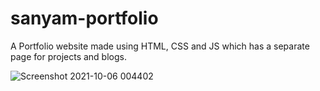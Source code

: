 # sanyam-portfolio
A Portfolio website made using HTML, CSS and JS which has a separate page for projects and blogs.

![Screenshot 2021-10-06 004402](https://user-images.githubusercontent.com/53525430/136088328-a6fdadbf-5d7a-4ff3-86ef-46f71fc08b1d.png)

